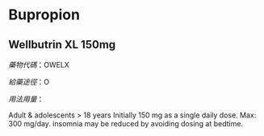 # Bupropion

## Wellbutrin XL 150mg

*藥物代碼*：OWELX

*給藥途徑*：O

*用法用量*：

Adult & adolescents > 18 years Initially 150 mg as a single daily dose. Max: 300 mg/day.
insomnia may be reduced by avoiding dosing at bedtime.

